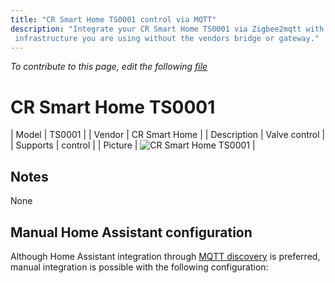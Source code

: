 ```yaml
---
title: "CR Smart Home TS0001 control via MQTT"
description: "Integrate your CR Smart Home TS0001 via Zigbee2mqtt with whatever smart home
 infrastructure you are using without the vendors bridge or gateway."
---
```


*To contribute to this page, edit the following
[file](https://github.com/Koenkk/zigbee2mqtt.io/blob/master/docs/devices/TS0001.md)*

# CR Smart Home TS0001

| Model | TS0001  |
| Vendor  | CR Smart Home  |
| Description | Valve control |
| Supports | control |
| Picture | ![CR Smart Home TS0001](./assets/devices/TS0001.jpg) |

## Notes

None

## Manual Home Assistant configuration
Although Home Assistant integration through [MQTT discovery](../integration/home_assistant) is preferred,
manual integration is possible with the following configuration:
